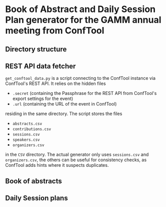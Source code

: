 # Book of Abstract and Daily Session Plan generator for the GAMM annual meeting from ConfTool

## Directory structure

## REST API data fetcher

`get_conftool_data.py` is a script connecting to the ConfTool instance via ConfTool's REST API.
It relies on the hidden files

+ `.secret` (containing the Passphrase for the REST API from ConfTool's export settings for the event)
+ `.url` (containing the URL of the event in ConfTool)
  
residing in the same directory. The script stores the files

+ `abstracts.csv`
+ `contributions.csv`
+ `sessions.csv`
+ `speakers.csv`
+ `organizers.csv`

in the `CSV` directory. The actual generator only uses `sessions.csv` and `organizers.csv`, the others can be useful for consistency checks, as ConfTool adds hints where it suspects duplicates.

## Book of abstracts

## Daily Session plans
